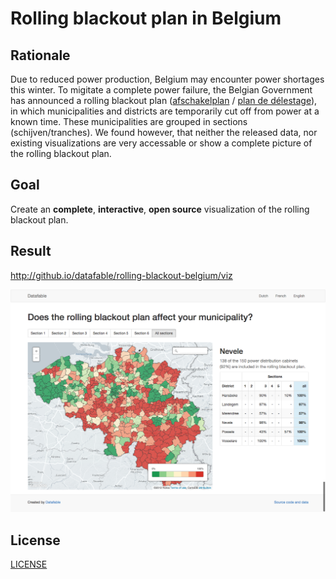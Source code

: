 # Rolling blackout plan in Belgium

## Rationale

Due to reduced power production, Belgium may encounter power shortages this winter. To migitate a complete power failure, the Belgian Government has announced a rolling blackout plan ([afschakelplan](http://economie.fgov.be/nl/consument/Energie/Energiebevoorradingszekerheid/Crisisbeleid/elektriciteit/afschakeling/afschakelplan/#schijf_gemeente) / [plan de délestage](http://economie.fgov.be/fr/consommateurs/Energie/Securite_des_approvisionnements_en_energie/Politique_de_crise_coordination/electricite/delestage/plan-delestage/#.VBFTMmSSxgs)), in which municipalities and districts are temporarily cut off from power at a known time. These municipalities are grouped in sections (schijven/tranches). We found however, that neither the released data,  nor existing visualizations are very accessable or show a complete picture of the rolling blackout plan.

## Goal

Create an **complete**, **interactive**, **open source** visualization of the rolling blackout plan.

## Result

<http://github.io/datafable/rolling-blackout-belgium/viz>

![screenshot](screenshot.png)

## License

[LICENSE](LICENSE)